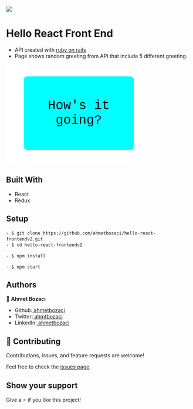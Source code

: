 ![](https://img.shields.io/badge/Microverse-blueviolet)

# Hello React Front End
- API created with [ruby on rails](https://github.com/ahmetbozaci/hello-rails-backendv2)
- Page shows random greeting from API that include 5 different greeting.
  
![screenshot](screenshot.png)
## Built With

- React
- Redux

## Setup
```
- $ git clone https://github.com/ahmetbozaci/hello-react-frontendv2.git
- $ cd hello-react-frontendv2
```

```
- $ npm install
```
```
- $ npm start
```
## Authors

👤 **Ahmet Bozacı**
- Github:[ ahmetbozaci](https://github.com/ahmetbozaci)
- Twitter:[ ahmtbozaci](https://twitter.com/ahmtbozaci)
- LinkedIn:[ ahmetbozaci](https://www.linkedin.com/in/ahmetbozaci/)

## 🤝 Contributing

Contributions, issues, and feature requests are welcome!

Feel free to check the [issues page](../../issues/).

## Show your support

Give a ⭐️ if you like this project!


